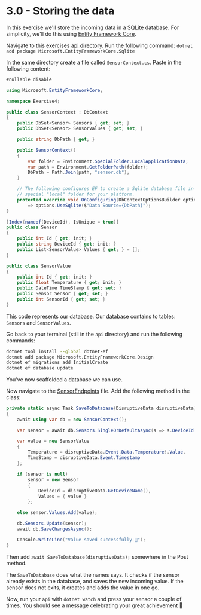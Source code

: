 # 3.0 - Storing the data

In this exercise we'll store the incoming data in a SQLite database. For simplicity, we'll do this using [Entity Framework Core](https://learn.microsoft.com/en-us/ef/core/).

Navigate to this exercises [api directory](./api/). Run the following command: `dotnet add package Microsoft.EntityFrameworkCore.Sqlite`

In the same directory create a file called `SensorContext.cs`. Paste in the following content:

```csharp
#nullable disable

using Microsoft.EntityFrameworkCore;

namespace Exercise4;

public class SensorContext : DbContext
{
    public DbSet<Sensor> Sensors { get; set; }
    public DbSet<Sensor> SensorValues { get; set; }

    public string DbPath { get; }

    public SensorContext()
    {
        var folder = Environment.SpecialFolder.LocalApplicationData;
        var path = Environment.GetFolderPath(folder);
        DbPath = Path.Join(path, "sensor.db");
    }

    // The following configures EF to create a Sqlite database file in the
    // special "local" folder for your platform.
    protected override void OnConfiguring(DbContextOptionsBuilder options)
        => options.UseSqlite($"Data Source={DbPath}");
}

[Index(nameof(DeviceId), IsUnique = true)]
public class Sensor
{
    public int Id { get; init; }
    public string DeviceId { get; init; }
    public List<SensorValue> Values { get; } = [];
}

public class SensorValue
{
    public int Id { get; init; }
    public float Temperature { get; init; }
    public DateTime TimeStamp { get; set; }
    public Sensor Sensor { get; set; }
    public int SensorId { get; set; }
}
```

This code represents our database. Our database contains to tables: `Sensors` and `SensorValues`.

Go back to your terminal (still in the `api` directory) and run the following commands:

```bash
dotnet tool install --global dotnet-ef
dotnet add package Microsoft.EntityFrameworkCore.Design
dotnet ef migrations add InitialCreate
dotnet ef database update
```

You've now scaffolded a database we can use.

Now navigate to the [SensorEndpoints](./api/Endpoints/SensorEndpoints.cs) file. Add the following method in the class:

```csharp
private static async Task SaveToDatabase(DisruptiveData disruptiveData)
{
    await using var db = new SensorContext();

    var sensor = await db.Sensors.SingleOrDefaultAsync(s => s.DeviceId == disruptiveData.GetDeviceName());

    var value = new SensorValue
    {
        Temperature = disruptiveData.Event.Data.Temperature!.Value,
        TimeStamp = disruptiveData.Event.Timestamp
    };

    if (sensor is null)
        sensor = new Sensor
        {
            DeviceId = disruptiveData.GetDeviceName(),
            Values = { value }
        };

    else sensor.Values.Add(value);

    db.Sensors.Update(sensor);
    await db.SaveChangesAsync();

    Console.WriteLine("Value saved successfully 🎉");
}
```

Then add `await SaveToDatabase(disruptiveData);` somewhere in the Post method.

The `SaveToDatabase` does what the names says. It checks if the sensor already exists in the database, and saves the new incoming value. If the sensor does not exits, it creates and adds the value in one go.

Now, run your `api` with `dotnet watch` and press your sensor a couple of times. You should see a message celebrating your great achievement 🎉
